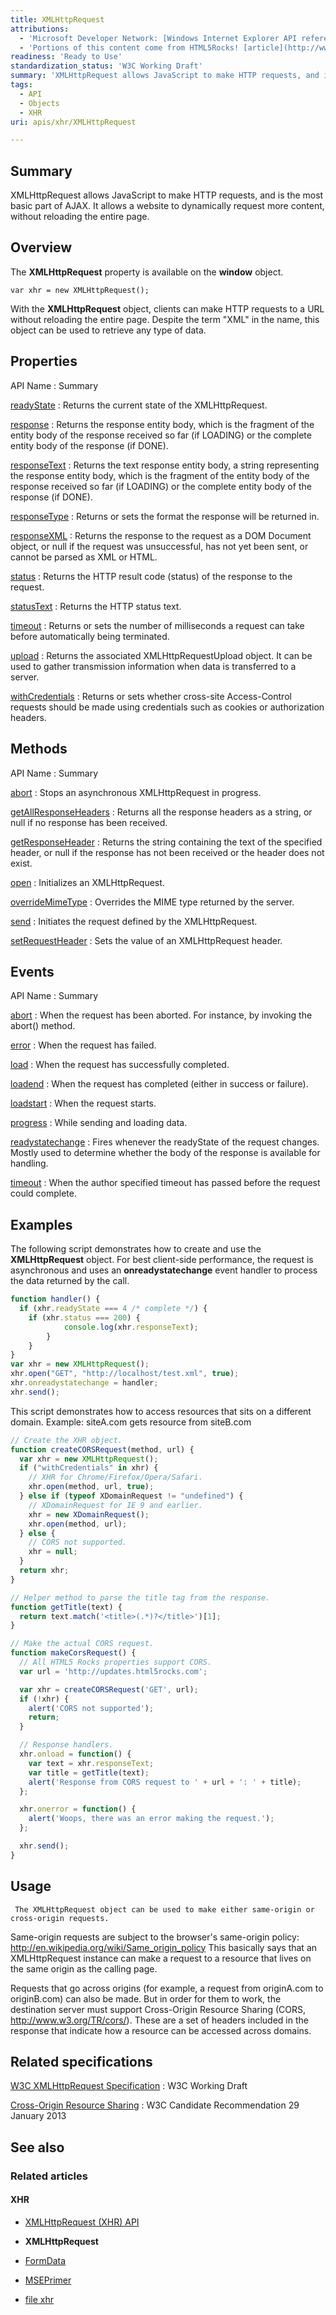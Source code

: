```yaml
---
title: XMLHttpRequest
attributions:
  - 'Microsoft Developer Network: [Windows Internet Explorer API reference Article](http://msdn.microsoft.com/en-us/library/ie/hh828809%28v=vs.85%29.aspx)'
  - 'Portions of this content come from HTML5Rocks! [article](http://www.html5rocks.com/en/tutorials/cors/)'
readiness: 'Ready to Use'
standardization_status: 'W3C Working Draft'
summary: 'XMLHttpRequest allows JavaScript to make HTTP requests, and is the most basic part of AJAX. It allows a website to dynamically request more content, without reloading the entire page.'
tags:
  - API
  - Objects
  - XHR
uri: apis/xhr/XMLHttpRequest

---
```

## Summary

XMLHttpRequest allows JavaScript to make HTTP requests, and is the most basic part of AJAX. It allows a website to dynamically request more content, without reloading the entire page.

## Overview

The **XMLHttpRequest** property is available on the **window** object.

    var xhr = new XMLHttpRequest();

With the **XMLHttpRequest** object, clients can make HTTP requests to a URL without reloading the entire page. Despite the term "XML" in the name, this object can be used to retrieve any type of data.

## Properties

API Name
:   Summary

[readyState](/apis/xhr/XMLHttpRequest/readyState)
:   Returns the current state of the XMLHttpRequest.

[response](/apis/xhr/XMLHttpRequest/response)
:   Returns the response entity body, which is the fragment of the entity body of the response received so far (if LOADING) or the complete entity body of the response (if DONE).

[responseText](/apis/xhr/XMLHttpRequest/responseText)
:   Returns the text response entity body, a string representing the response entity body, which is the fragment of the entity body of the response received so far (if LOADING) or the complete entity body of the response (if DONE).

[responseType](/apis/xhr/XMLHttpRequest/responseType)
:   Returns or sets the format the response will be returned in.

[responseXML](/apis/xhr/XMLHttpRequest/responseXML)
:   Returns the response to the request as a DOM Document object, or null if the request was unsuccessful, has not yet been sent, or cannot be parsed as XML or HTML.

[status](/apis/xhr/XMLHttpRequest/status)
:   Returns the HTTP result code (status) of the response to the request.

[statusText](/apis/xhr/XMLHttpRequest/statusText)
:   Returns the HTTP status text.

[timeout](/apis/xhr/XMLHttpRequest/timeout)
:   Returns or sets the number of milliseconds a request can take before automatically being terminated.

[upload](/apis/xhr/XMLHttpRequest/upload)
:   Returns the associated XMLHttpRequestUpload object. It can be used to gather transmission information when data is transferred to a server.

[withCredentials](/apis/xhr/XMLHttpRequest/withCredentials)
:   Returns or sets whether cross-site Access-Control requests should be made using credentials such as cookies or authorization headers.

## Methods

API Name
:   Summary

[abort](/apis/xhr/XMLHttpRequest/abort)
:   Stops an asynchronous XMLHttpRequest in progress.

[getAllResponseHeaders](/apis/xhr/XMLHttpRequest/getAllResponseHeaders)
:   Returns all the response headers as a string, or null if no response has been received.

[getResponseHeader](/apis/xhr/XMLHttpRequest/getResponseHeader)
:   Returns the string containing the text of the specified header, or null if the response has not been received or the header does not exist.

[open](/apis/xhr/XMLHttpRequest/open)
:   Initializes an XMLHttpRequest.

[overrideMimeType](/apis/xhr/XMLHttpRequest/overrideMimeType)
:   Overrides the MIME type returned by the server.

[send](/apis/xhr/XMLHttpRequest/send)
:   Initiates the request defined by the XMLHttpRequest.

[setRequestHeader](/apis/xhr/XMLHttpRequest/setRequestHeader)
:   Sets the value of an XMLHttpRequest header.

## Events

API Name
:   Summary

[abort](/apis/xhr/XMLHttpRequest/abort-event)
:   When the request has been aborted. For instance, by invoking the abort() method.

[error](/apis/xhr/XMLHttpRequest/error)
:   When the request has failed.

[load](/apis/xhr/XMLHttpRequest/load)
:   When the request has successfully completed.

[loadend](/apis/xhr/XMLHttpRequest/loadend)
:   When the request has completed (either in success or failure).

[loadstart](/apis/xhr/XMLHttpRequest/loadstart)
:   When the request starts.

[progress](/apis/xhr/XMLHttpRequest/progress)
:   While sending and loading data.

[readystatechange](/apis/xhr/XMLHttpRequest/readystatechange)
:   Fires whenever the readyState of the request changes. Mostly used to determine whether the body of the response is available for handling.

[timeout](/apis/xhr/XMLHttpRequest/timeout-event)
:   When the author specified timeout has passed before the request could complete.

## Examples

The following script demonstrates how to create and use the **XMLHttpRequest** object. For best client-side performance, the request is asynchronous and uses an **onreadystatechange** event handler to process the data returned by the call.

``` js
function handler() {
  if (xhr.readyState === 4 /* complete */) {
    if (xhr.status === 200) {
            console.log(xhr.responseText);
        }
    }
}
var xhr = new XMLHttpRequest();
xhr.open("GET", "http://localhost/test.xml", true);
xhr.onreadystatechange = handler;
xhr.send();
```

This script demonstrates how to access resources that sits on a different domain. Example: siteA.com gets resource from siteB.com

``` js
// Create the XHR object.
function createCORSRequest(method, url) {
  var xhr = new XMLHttpRequest();
  if ("withCredentials" in xhr) {
    // XHR for Chrome/Firefox/Opera/Safari.
    xhr.open(method, url, true);
  } else if (typeof XDomainRequest != "undefined") {
    // XDomainRequest for IE 9 and earlier.
    xhr = new XDomainRequest();
    xhr.open(method, url);
  } else {
    // CORS not supported.
    xhr = null;
  }
  return xhr;
}

// Helper method to parse the title tag from the response.
function getTitle(text) {
  return text.match('<title>(.*)?</title>')[1];
}

// Make the actual CORS request.
function makeCorsRequest() {
  // All HTML5 Rocks properties support CORS.
  var url = 'http://updates.html5rocks.com';

  var xhr = createCORSRequest('GET', url);
  if (!xhr) {
    alert('CORS not supported');
    return;
  }

  // Response handlers.
  xhr.onload = function() {
    var text = xhr.responseText;
    var title = getTitle(text);
    alert('Response from CORS request to ' + url + ': ' + title);
  };

  xhr.onerror = function() {
    alert('Woops, there was an error making the request.');
  };

  xhr.send();
}
```

## Usage

     The XMLHttpRequest object can be used to make either same-origin or cross-origin requests.

Same-origin requests are subject to the browser's same-origin policy: <http://en.wikipedia.org/wiki/Same_origin_policy> This basically says that an XMLHttpRequest instance can make a request to a resource that lives on the same origin as the calling page.

Requests that go across origins (for example, a request from originA.com to originB.com) can also be made. But in order for them to work, the destination server must support Cross-Origin Resource Sharing (CORS, <http://www.w3.org/TR/cors/>). These are a set of headers included in the response that indicate how a resource can be accessed across domains.

## Related specifications

[W3C XMLHttpRequest Specification](http://www.w3.org/TR/XMLHttpRequest/)
:   W3C Working Draft

[Cross-Origin Resource Sharing](http://www.w3.org/TR/cors/)
:   W3C Candidate Recommendation 29 January 2013

## See also

### Related articles

#### XHR

-   [XMLHttpRequest (XHR) API](/apis/xhr)

-   **XMLHttpRequest**

-   [FormData](/dom/FormData)

-   [MSEPrimer](/tutorials/MSEPrimer)

-   [file xhr](/tutorials/file_xhr)
